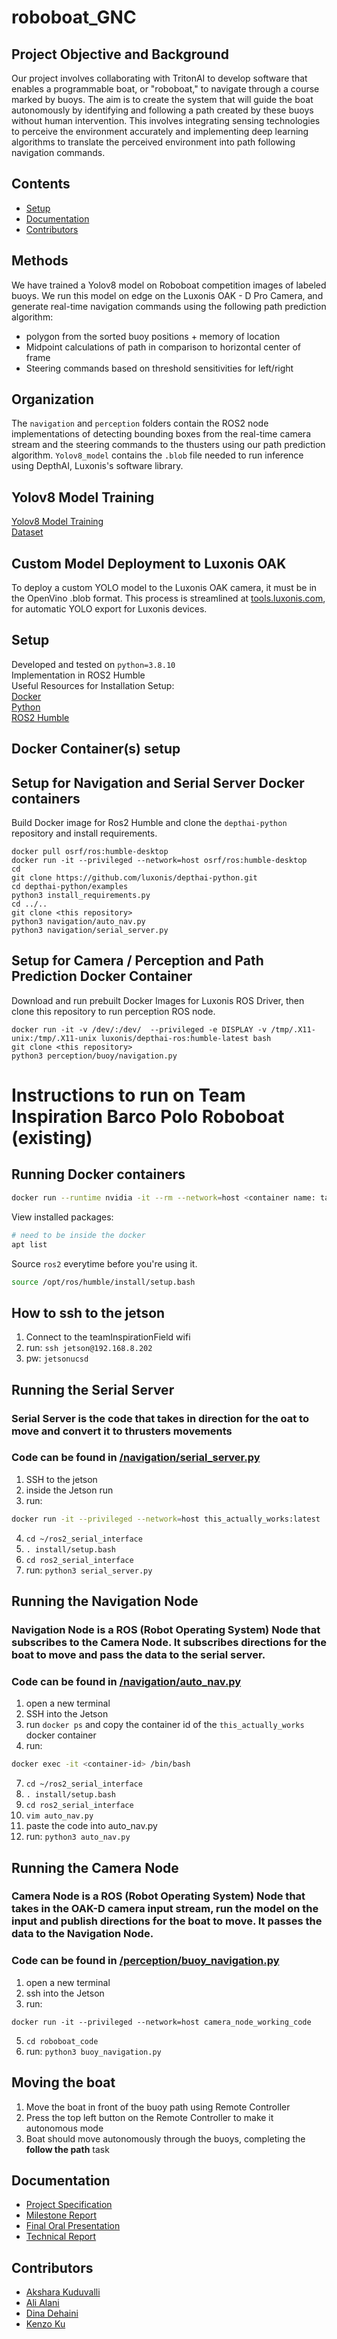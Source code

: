 # roboboat_GNC 

## Project Objective and Background

Our project involves collaborating with TritonAI to develop software that enables a
programmable boat, or "roboboat," to navigate through a course marked by buoys. The aim is to
create the system that will guide the boat autonomously by identifying and following a path
created by these buoys without human intervention. This involves integrating sensing
technologies to perceive the environment accurately and implementing deep learning algorithms
to translate the perceived environment into path following navigation commands.

## Contents
- [Setup](#setup)
- [Documentation](#documentation)
- [Contributors](#contributors)
## Methods 

We have trained a Yolov8 model on Roboboat competition images of labeled buoys. We run this model on edge on the Luxonis OAK - D Pro Camera, and generate real-time navigation commands using the following path prediction algorithm:
* polygon from the sorted buoy positions + memory of location
* Midpoint calculations of path in comparison to horizontal center of frame
* Steering commands based on threshold sensitivities for left/right

## Organization
The `navigation` and `perception` folders contain the ROS2 node implementations of detecting bounding boxes from the real-time camera stream and the steering commands to the thusters using our path prediction algorithm. `Yolov8_model` contains the `.blob` file needed to run inference using DepthAI, Luxonis's software library. 

## Yolov8 Model Training
[Yolov8 Model Training](https://colab.research.google.com/drive/162ieDzJ4uWKk8rTw9WhVz0mwlGlbb6D-?usp=sharing)  
[Dataset](https://universe.roboflow.com/cse237d/buoy-detection-dzz7y)

## Custom Model Deployment to Luxonis OAK 
To deploy a custom YOLO model to the Luxonis OAK camera, it must be in the OpenVino .blob format. This process is streamlined at [tools.luxonis.com](https://tools.luxonis.com/), for automatic YOLO export for Luxonis devices. 

## Setup 
Developed and tested on `python=3.8.10`  
Implementation in ROS2 Humble  
Useful Resources for Installation Setup:  
[Docker](https://www.docker.com/products/docker-desktop/)  
[Python](https://www.python.org/)  
[ROS2 Humble](https://docs.ros.org/en/humble/index.html)  


## Docker Container(s) setup 
## Setup for Navigation and Serial Server Docker containers 
Build Docker image for Ros2 Humble and clone the `depthai-python` repository and install requirements. 
```
docker pull osrf/ros:humble-desktop
docker run -it --privileged --network=host osrf/ros:humble-desktop
cd
git clone https://github.com/luxonis/depthai-python.git
cd depthai-python/examples
python3 install_requirements.py
cd ../..
git clone <this repository>
python3 navigation/auto_nav.py
python3 navigation/serial_server.py
```

## Setup for Camera / Perception and Path Prediction Docker Container  
Download and run prebuilt Docker Images for Luxonis ROS Driver, then clone this repository to run perception ROS node. 
```
docker run -it -v /dev/:/dev/  --privileged -e DISPLAY -v /tmp/.X11-unix:/tmp/.X11-unix luxonis/depthai-ros:humble-latest bash
git clone <this repository>
python3 perception/buoy/navigation.py
```

# Instructions to run on Team Inspiration Barco Polo Roboboat (existing)
## Running Docker containers

```bash
docker run --runtime nvidia -it --rm --network=host <container name: tag>
```

View installed packages:

```bash
# need to be inside the docker
apt list
```


Source `ros2` everytime before you're using it.

```bash
source /opt/ros/humble/install/setup.bash
```

## How to ssh to the jetson

1. Connect to the teamInspirationField wifi
2. run: `ssh jetson@192.168.8.202`
3. pw: `jetsonucsd`


## Running the Serial Server
### Serial Server is the code that takes in direction for the oat to move and convert it to thrusters movements
### Code can be found in [/navigation/serial_server.py](https://github.com/a3alani/roboboat_GNC/tree/main/navigation)
1. SSH to the jetson
2. inside the Jetson run
3. run:
```bash
docker run -it --privileged --network=host this_actually_works:latest
```
4. `cd ~/ros2_serial_interface`
5. `. install/setup.bash`
6. `cd ros2_serial_interface`
7. run: `python3 serial_server.py`

## Running the Navigation Node
### Navigation Node is a ROS (Robot Operating System) Node that subscribes to the Camera Node. It subscribes directions for the boat to move and pass the data to the serial server.
### Code can be found in [/navigation/auto_nav.py](https://github.com/a3alani/roboboat_GNC/tree/main/navigation)
1. open a new terminal
2. SSH into the Jetson
3. run `docker ps` and copy the container id of the `this_actually_works` docker container
4. run:
```bash
docker exec -it <container-id> /bin/bash
```
7. `cd ~/ros2_serial_interface`
8. `. install/setup.bash`
9. `cd ros2_serial_interface`
10. `vim auto_nav.py`
11. paste the code into auto_nav.py
12. run: `python3 auto_nav.py`
    
## Running the Camera Node
### Camera Node is a ROS (Robot Operating System) Node that takes in the OAK-D camera input stream, run the model on the input and publish directions for the boat to move. It passes the data to the Navigation Node. 
### Code can be found in [/perception/buoy_navigation.py](https://github.com/a3alani/roboboat_GNC/tree/main/perception)
1. open a new terminal
2. ssh into the Jetson
3. run:
```
docker run -it --privileged --network=host camera_node_working_code
```
5. `cd roboboat_code`
6. run: `python3 buoy_navigation.py`

## Moving the boat
1. Move the boat in front of the buoy path using Remote Controller
2. Press the top left button on the Remote Controller to make it autonomous mode
3. Boat should move autonomously through the buoys, completing the **follow the path** task


## Documentation
- [Project Specification](https://drive.google.com/file/d/1p6h2CfVdSFPlanNX6-uoW_igBA2jE8-6/view?usp=sharing)
- [Milestone Report](https://drive.google.com/file/d/1p6h2CfVdSFPlanNX6-uoW_igBA2jE8-6/view?usp=sharing)
- [Final Oral Presentation](https://docs.google.com/presentation/d/15L_Spe2V0VIPEk-d25XDykG1sU-B2HTUzz7Nw4XxNmM/edit?usp=sharing)
- [Technical Report]()

## Contributors
- [Akshara Kuduvalli](https://github.com/akkuduvalli)
- [Ali Alani](https://github.com/a3alani)
- [Dina Dehaini](https://github.com/dinadehaini)
- [Kenzo Ku](https://github.com/kenzoputraku)
